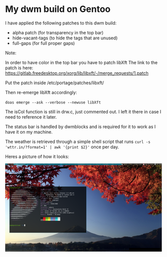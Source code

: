 # My dwm build on Gentoo

I have applied the following patches to this dwm build:

* alpha patch (for transparency in the top bar)
* hide-vacant-tags (to hide the tags that are unused)
* full-gaps (for full proper gaps)

Note: 

In order to have color in the top bar you have to patch libXft
The link to the patch is here:
https://gitlab.freedesktop.org/xorg/lib/libxft/-/merge_requests/1.patch

Put the patch inside /etc/portage/patches/libxft/

Then re-emerge libXft accordingly:

`doas emerge --ask --verbose --newuse libXft`


The isCol function is still in drw.c, just commented out. I left it there in case I need to reference it later.

The status bar is handled by dwmblocks and is required for it to work as I have it on my machine.

The weather is retrieved through a simple shell script that runs `curl -s 'wttr.in/?format=1' | awk '{print $2}'` once per day. 

Heres a picture of how it looks:

![](./2022-08-27_02-15.png)
